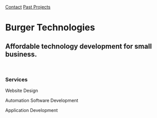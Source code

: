 <html>
 <head>
  <link rel="stylesheet" type="text/css" href="formats.css" >
 </head>
 
 <div class="topnav">
      <a href="contact.html">Contact</a>
      <a href="pastProjects.html">Past Projects</a>
      <!--a href="signin.php">Sign In</a-->
 </div> 
 
 <body>
  <h1>Burger Technologies</h1>
  <h2>Affordable technology development for small business.</h2>
  <br>
  <h3>Services</h3>
  <p>Website Design</p>
  <p>Automation Software Development</p>
  <p>Application Development</p>
 </body>

</html>

